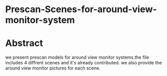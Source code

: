 # Prescan-Scenes-for-around-view-monitor-system
# Abstract
we present prescan models for around view monitor systems.the file includes 4 diffrent scenes and it's already contributed.
we also provide the around view monitor pictures for each scene.
